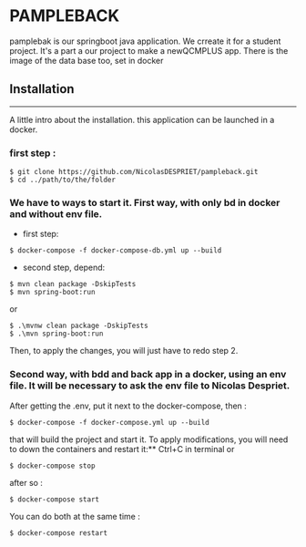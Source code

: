 # PAMPLEBACK
pamplebak is our springboot java application. We crreate it for a student project. It's a part a our project to make a newQCMPLUS app.
There is the image of the data base too, set in docker

## Installation
***
A little intro about the installation. this application can be launched in a docker. 

### first step :
```
$ git clone https://github.com/NicolasDESPRIET/pampleback.git
$ cd ../path/to/the/folder
```

### We have to ways to start it. First way, with only bd in docker and without env file.
- first step: 
```
$ docker-compose -f docker-compose-db.yml up --build
```

- second step, depend:
```
$ mvn clean package -DskipTests
$ mvn spring-boot:run
```
or 
```
$ .\mvnw clean package -DskipTests
$ .\mvn spring-boot:run
```

Then, to apply the changes, you will just have to redo step 2.

### Second way, with bdd and back app in a docker, using an env file. It will be necessary to ask the env file to Nicolas Despriet.
After getting the .env, put it next to the docker-compose, then :
```
$ docker-compose -f docker-compose.yml up --build
```

that will build the project and start it. To apply modifications, you will need to down the containers and restart it:**
Ctrl+C in terminal or
```
$ docker-compose stop
```
after so :
```
$ docker-compose start
```
You can do both at the same time  :
```
$ docker-compose restart
```